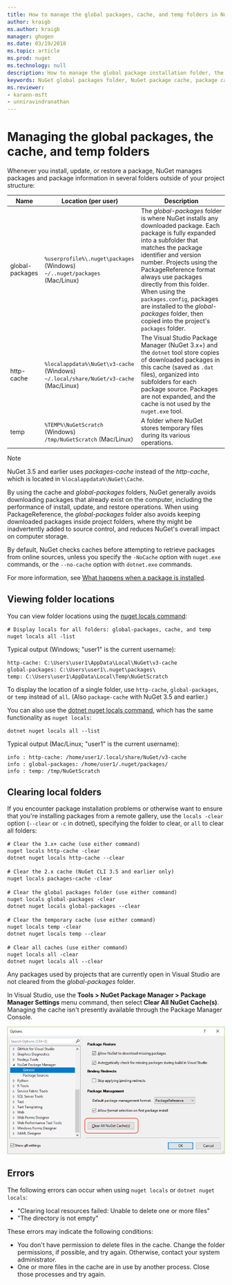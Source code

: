```yaml
---
title: How to manage the global packages, cache, and temp folders in NuGet | Microsoft Docs
author: kraigb
ms.author: kraigb
manager: ghogen
ms.date: 03/19/2018
ms.topic: article
ms.prod: nuget
ms.technology: null
description: How to manage the global package installation folder, the package cache, and the temp folders that exist on a computer, which are used when installing, restoring, and updating packages.
keywords: NuGet global packages folder, NuGet package cache, package caching, package installation folder, NuGet caches, managing caches, local NuGet cache, global NuGet cache, NuGet locals command, clearing a cache
ms.reviewer:
- karann-msft
- unniravindranathan
---
```


# Managing the global packages, the cache, and temp folders

Whenever you install, update, or restore a package, NuGet manages packages and package information in several folders outside of your project structure:

| Name | Location (per user) | Description |
| --- | --- | --- |
| global-packages | `%userprofile%\.nuget\packages` (Windows)<br/>`~/..nuget/packages` (Mac/Linux) | The *global-packages* folder is where NuGet installs any downloaded package. Each package is fully expanded into a subfolder that matches the package identifier and version number. Projects using the PackageReference format always use packages directly from this folder. When using the `packages.config`, packages are installed to the *global-packages* folder, then copied into the project's `packages` folder. |
| http-cache | `%localappdata%\NuGet\v3-cache` (Windows)<br/>`~/.local/share/NuGet/v3-cache` (Mac/Linux) | The Visual Studio Package Manager (NuGet 3.x+) and the `dotnet` tool store copies of downloaded packages in this cache (saved as `.dat` files), organized into subfolders for each package source. Packages are not expanded, and the cache is not used by the `nuget.exe` tool. |
| temp | `%TEMP%\NuGetScratch` (Windows)<br/>`/tmp/NuGetScratch` (Mac/Linux) | A folder where NuGet stores temporary files during its various operations. |

> [!Note]
> NuGet 3.5 and earlier uses *packages-cache* instead of the *http-cache*, which is located in `%localappdata%\NuGet\Cache`.

By using the cache and *global-packages* folders, NuGet generally avoids downloading packages that already exist on the computer, including the performance of install, update, and restore operations. When using PackageReference, the *global-packages* folder also avoids keeping downloaded packages inside project folders, where thy might be inadvertently added to source control, and reduces NuGet's overall impact on computer storage.

By default, NuGet checks caches before attempting to retrieve packages from online sources, unless you specify the `-NoCache` option with `nuget.exe` commands, or the `--no-cache` option with `dotnet.exe` commands.

For more information, see [What happens when a package is installed](ways-to-install-a-package.md#what-happens-when-a-package-is-installed.md).

## Viewing folder locations

You can view folder locations using the [nuget locals command](../tools/cli-ref-locals.md):

```cli
# Display locals for all folders: global-packages, cache, and temp
nuget locals all -list
```

Typical output (Windows; "user1" is the current username):

```output
http-cache: C:\Users\user1\AppData\Local\NuGet\v3-cache
global-packages: C:\Users\user1\.nuget\packages\
temp: C:\Users\user1\AppData\Local\Temp\NuGetScratch
```

To display the location of a single folder, use `http-cache`, `global-packages`, or `temp` instead of `all`. (Also `package-cache` with NuGet 3.5 and earlier.)

You can also use the [dotnet nuget locals command](/dotnet/core/tools/dotnet-nuget-locals), which has the same functionality as `nuget locals`:

```cli
dotnet nuget locals all --list
```

Typical output (Mac/Linux; "user1" is the current username):

```output
info : http-cache: /home/user1/.local/share/NuGet/v3-cache
info : global-packages: /home/user1/.nuget/packages/
info : temp: /tmp/NuGetScratch
```

## Clearing local folders

If you encounter package installation problems or otherwise want to ensure that you're installing packages from a remote gallery, use the `locals -clear` option (`--clear` or `-c` in dotnet), specifying the folder to clear, or `all` to clear all folders:

```cli
# Clear the 3.x+ cache (use either command)
nuget locals http-cache -clear
dotnet nuget locals http-cache --clear

# Clear the 2.x cache (NuGet CLI 3.5 and earlier only)
nuget locals packages-cache -clear

# Clear the global packages folder (use either command)
nuget locals global-packages -clear
dotnet nuget locals global-packages --clear

# Clear the temporary cache (use either command)
nuget locals temp -clear
dotnet nuget locals temp --clear

# Clear all caches (use either command)
nuget locals all -clear
dotnet nuget locals all --clear
```

Any packages used by projects that are currently open in Visual Studio are not cleared from the *global-packages* folder.

In Visual Studio, use the **Tools > NuGet Package Manager > Package Manager Settings** menu command, then select **Clear All NuGet Cache(s)**. Managing the cache isn't presently available through the Package Manager Console.

![NuGet option command for clearing caches](media/options-clear-caches.png)

## Errors

The following errors can occur when using `nuget locals` or `dotnet nuget locals`:

- "Clearing local resources failed: Unable to delete one or more files"
- "The directory is not empty"

These errors may indicate the following conditions:

- You don't have permission to delete files in the cache. Change the folder permissions, if possible, and try again. Otherwise, contact your system administrator.
- One or more files in the cache are in use by another process. Close those processes and try again.

